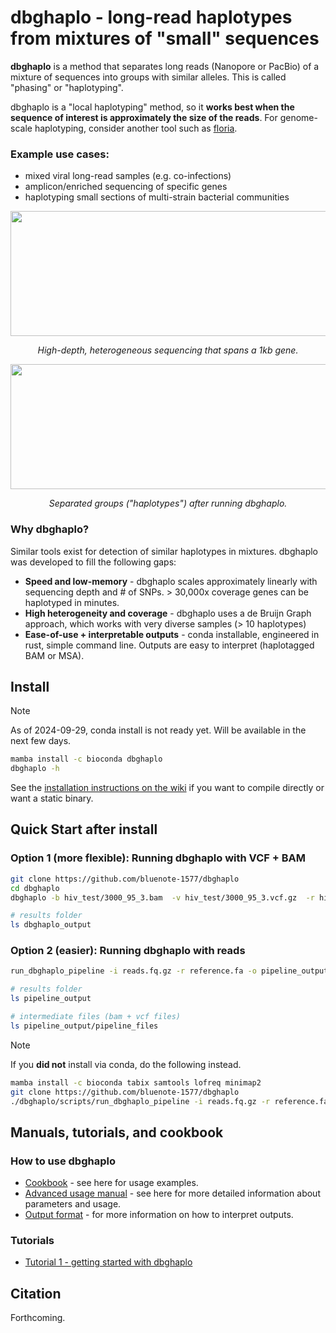 # dbghaplo - long-read haplotypes from mixtures of "small" sequences

**dbghaplo** is a method that separates long reads (Nanopore or PacBio) of a mixture of sequences into groups with similar alleles. This is called "phasing" or "haplotyping". 

dbghaplo is a "local haplotyping" method, so it **works best when the sequence of interest is approximately the size of the reads**. For genome-scale haplotyping, consider another tool such as [floria](https://github.com/bluenote-1577/floria).

### Example use cases:

* mixed viral long-read samples (e.g. co-infections)
* amplicon/enriched sequencing of specific genes
* haplotyping small sections of multi-strain bacterial communities

<p align="center">
  <img width="600" height="200" src="https://github.com/user-attachments/assets/c0a82bb5-7feb-4d13-ab59-04da2bce52b3", caption="asdf">
</p>
<p align="center">
  <i>
High-depth, heterogeneous sequencing that spans a 1kb gene.
  </i>
</p>

<p align="center">
  <img width="600" height="200" src="https://github.com/user-attachments/assets/34cb8bcf-8f23-47e4-b2f6-8515a21d3cf4", caption="asdf">
</p>
<p align="center">
  <i>
Separated groups ("haplotypes") after running dbghaplo.
  </i>
</p>

### Why dbghaplo?

Similar tools exist for detection of similar haplotypes in mixtures. dbghaplo was developed to fill the following gaps:

* **Speed and low-memory** - dbghaplo scales approximately linearly with sequencing depth and # of SNPs. > 30,000x coverage genes can be haplotyped in minutes. 
* **High heterogeneity and coverage** - dbghaplo uses a de Bruijn Graph approach, which works with very diverse samples (> 10 haplotypes)
* **Ease-of-use + interpretable outputs** - conda installable, engineered in rust, simple command line. Outputs are easy to interpret (haplotagged BAM or MSA). 

## Install

> [!NOTE]
> As of 2024-09-29, conda install is not ready yet. Will be available in the next few days. 

```sh
mamba install -c bioconda dbghaplo
dbghaplo -h 
```

See the [installation instructions on the wiki](https://github.com/bluenote-1577/dbghaplo/wiki/Installation) if you want to compile directly or want a static binary.

## Quick Start after install 

### Option 1 (more flexible): Running dbghaplo with VCF + BAM
```sh
git clone https://github.com/bluenote-1577/dbghaplo
cd dbghaplo
dbghaplo -b hiv_test/3000_95_3.bam  -v hiv_test/3000_95_3.vcf.gz  -r hiv_test/OR483991.1.fasta

# results folder
ls dbghaplo_output
```
### Option 2 (easier): Running dbghaplo with reads 
```sh
run_dbghaplo_pipeline -i reads.fq.gz -r reference.fa -o pipeline_output

# results folder
ls pipeline_output

# intermediate files (bam + vcf files)
ls pipeline_output/pipeline_files
```

> [!NOTE]
>  If you **did not** install via conda, do the following instead. 
>```sh
>mamba install -c bioconda tabix samtools lofreq minimap2
>git clone https://github.com/bluenote-1577/dbghaplo
>./dbghaplo/scripts/run_dbghaplo_pipeline -i reads.fq.gz -r reference.fa -o pipeline_output
>```

## Manuals, tutorials, and cookbook

### How to use dbghaplo

* [Cookbook](https://github.com/bluenote-1577/dbghaplo/wiki/Cookbook) - see here for usage examples.
* [Advanced usage manual](https://github.com/bluenote-1577/dbghaplo/wiki/Advanced-usage-manual) - see here for more detailed information about parameters and usage.
* [Output format](https://github.com/bluenote-1577/dbghaplo/wiki/Output-format) - for more information on how to interpret outputs.

### Tutorials

* [Tutorial 1 - getting started with dbghaplo](https://github.com/bluenote-1577/dbghaplo/wiki/Tutorial-1:-getting-started-with-dbghaplo)

## Citation

Forthcoming.
